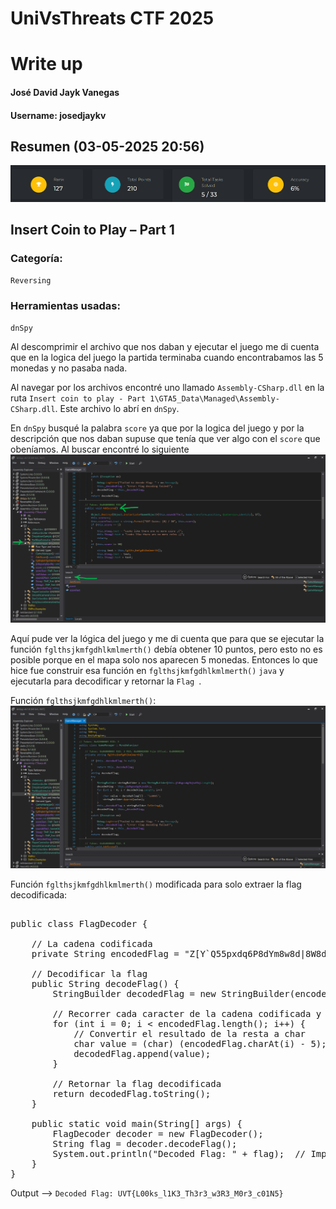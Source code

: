 # UniVsThreats CTF 2025
# Write up
#### José David Jayk Vanegas
#### Username: josedjaykv


## Resumen (03-05-2025 20:56)
![image](resumen.png)


## Insert Coin to Play – Part 1
### Categoría: 
`Reversing`
### Herramientas usadas: 
`dnSpy`

Al descomprimir el archivo que nos daban y ejecutar el juego me di cuenta que en la logica del juego la partida terminaba cuando encontrabamos las 5 monedas y no pasaba nada.

Al navegar por los archivos encontré uno llamado `Assembly-CSharp.dll` en la ruta `Insert coin to play - Part 1\GTA5_Data\Managed\Assembly-CSharp.dll`. Este archivo lo abrí en `dnSpy`.

En `dnSpy` busqué la palabra `score` ya que por la logica del juego y por la descripción que nos daban supuse que tenía que ver algo con el `score` que obeníamos. Al buscar encontré lo siguiente
![image](score1.png)

Aquí pude ver la lógica del juego y me di cuenta que para que se ejecutar la función `fglthsjkmfgdhlkmlmerth()` debía obtener 10 puntos, pero esto no es posible porque en el mapa solo nos aparecen 5 monedas. Entonces lo que hice fue construir esa función en `fglthsjkmfgdhlkmlmerth()` `java` y ejecutarla para decodificar y retornar la  `Flag `.

Función `fglthsjkmfgdhlkmlmerth()`:
![image](funcion.png)

Función `fglthsjkmfgdhlkmlmerth()` modificada para solo extraer la flag decodificada:
<pre> 
public class FlagDecoder {

    // La cadena codificada
    private String encodedFlag = "Z[Y`Q55pxdq6P8dYm8w8d|8W8dR5w8dh56S:b";

    // Decodificar la flag
    public String decodeFlag() {
        StringBuilder decodedFlag = new StringBuilder(encodedFlag.length());
        
        // Recorrer cada caracter de la cadena codificada y restarle 5
        for (int i = 0; i < encodedFlag.length(); i++) {
            // Convertir el resultado de la resta a char
            char value = (char) (encodedFlag.charAt(i) - 5);
            decodedFlag.append(value);
        }
        
        // Retornar la flag decodificada
        return decodedFlag.toString();
    }

    public static void main(String[] args) {
        FlagDecoder decoder = new FlagDecoder();
        String flag = decoder.decodeFlag();
        System.out.println("Decoded Flag: " + flag);  // Imprime la flag decodificada
    }
}  
</pre>

Output --> `Decoded Flag: UVT{L00ks_l1K3_Th3r3_w3R3_M0r3_c01N5}`
